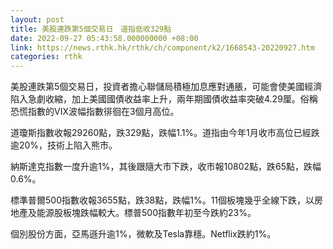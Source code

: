 ```yaml
---
layout: post
title: 美股連跌第5個交易日　道指低收329點
date: 2022-09-27 05:43:58.000000000 +08:00
link: https://news.rthk.hk/rthk/ch/component/k2/1668543-20220927.htm
categories: rthk
---
```


美股連跌第5個交易日，投資者擔心聯儲局積極加息應對通脹，可能會使美國經濟陷入急劇收縮，加上美國國債收益率上升，兩年期國債收益率突破4.29厘。俗稱恐慌指數的VIX波幅指數徘徊在3個月高位。

道瓊斯指數收報29260點，跌329點，跌幅1.1%。道指由今年1月收市高位已經跌逾20%，技術上陷入熊市。

納斯達克指數一度升逾1%，其後跟隨大市下跌，收市報10802點，跌65點，跌幅0.6%。

標準普爾500指數收報3655點，跌38點，跌幅1%。11個板塊幾乎全線下跌，以房地產及能源股板塊跌幅較大。標普500指數年初至今跌約23%。

個別股份方面，亞馬遜升逾1%，微軟及Tesla靠穩。Netflix跌約1%。
